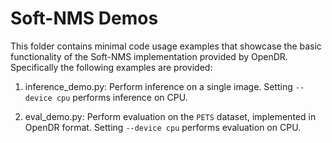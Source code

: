 # Soft-NMS Demos

This folder contains minimal code usage examples that showcase the basic functionality of the Soft-NMS implementation 
provided by OpenDR. Specifically the following examples are provided:
1. inference_demo.py: Perform inference on a single image. Setting `--device cpu` performs inference on CPU.
   
2. eval_demo.py: Perform evaluation on the `PETS` dataset, implemented in OpenDR format.
   Setting `--device cpu` performs evaluation on CPU. 
